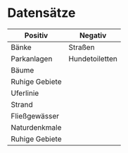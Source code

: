 # Datensätze

Positiv|Negativ
---|---
Bänke| Straßen
Parkanlagen| Hundetoiletten
Bäume|
Ruhige Gebiete|
Uferlinie|
Strand|
Fließgewässer|
Naturdenkmale|
Ruhige Gebiete|

